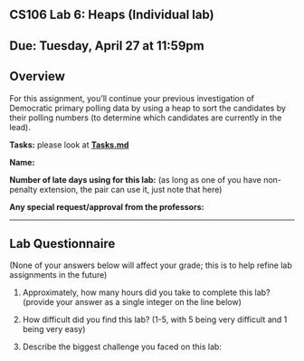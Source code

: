 ## CS106 Lab 6: Heaps (Individual lab)
## Due: Tuesday, April 27 at 11:59pm
## Overview
For this assignment, you’ll continue your previous investigation of Democratic primary polling data by using a heap to sort the candidates by their polling numbers (to determine which candidates are currently in the lead).

**Tasks:** please look at **[Tasks.md](https://github.com/rkumar-teaching/cs106-lab6/blob/master/Tasks.md)**

**Name:**

**Number of late days using for this lab:** (as long as one of you have non-penalty extension, the pair can use it, just note that here)

**Any special request/approval from the professors:**

---

## Lab Questionnaire

(None of your answers below will affect your grade; this is to help refine lab
assignments in the future)

1. Approximately, how many hours did you take to complete this lab? (provide
  your answer as a single integer on the line below)

2. How difficult did you find this lab? (1-5, with 5 being very difficult and 1
  being very easy)

3. Describe the biggest challenge you faced on this lab:
